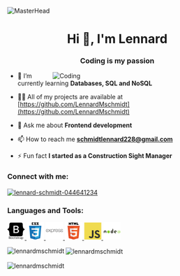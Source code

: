 ![MasterHead](https://sp-ao.shortpixel.ai/client/to_webp,q_glossy,ret_img/https://qrangers.com/wp-content/uploads/2021/09/Banner-Introduction-to-3D-Animation.png)
<h1 align="center">Hi 👋, I'm Lennard</h1>
<h3 align="center">Coding is my passion</h3>
<img align="right" alt="Coding" width="400" src="https://cdn.dribbble.com/users/1708816/screenshots/15637256/media/f9826f0af8a49462f048262a8502035b.gif">

- 🌱 I’m currently learning **Databases, SQL and NoSQL**

- 👨‍💻 All of my projects are available at [https://github.com/LennardMschmidt](https://github.com/LennardMschmidt)

- 💬 Ask me about **Frontend development**

- 📫 How to reach me **schmidtlennard228@gmail.com**

- ⚡ Fun fact **I started as a Construction Sight Manager**

<h3 align="left">Connect with me:</h3>
<p align="left">
<a href="https://linkedin.com/in/lennard-schmidt-044641234" target="blank"><img align="center" src="https://raw.githubusercontent.com/rahuldkjain/github-profile-readme-generator/master/src/images/icons/Social/linked-in-alt.svg" alt="lennard-schmidt-044641234" height="30" width="40" /></a>
</p>

<h3 align="left">Languages and Tools:</h3>
<p align="left"> <a href="https://getbootstrap.com" target="_blank" rel="noreferrer"> <img src="https://raw.githubusercontent.com/devicons/devicon/master/icons/bootstrap/bootstrap-plain-wordmark.svg" alt="bootstrap" width="40" height="40"/> </a> <a href="https://www.w3schools.com/css/" target="_blank" rel="noreferrer"> <img src="https://raw.githubusercontent.com/devicons/devicon/master/icons/css3/css3-original-wordmark.svg" alt="css3" width="40" height="40"/> </a> <a href="https://expressjs.com" target="_blank" rel="noreferrer"> <img src="https://raw.githubusercontent.com/devicons/devicon/master/icons/express/express-original-wordmark.svg" alt="express" width="40" height="40"/> </a> <a href="https://www.w3.org/html/" target="_blank" rel="noreferrer"> <img src="https://raw.githubusercontent.com/devicons/devicon/master/icons/html5/html5-original-wordmark.svg" alt="html5" width="40" height="40"/> </a> <a href="https://developer.mozilla.org/en-US/docs/Web/JavaScript" target="_blank" rel="noreferrer"> <img src="https://raw.githubusercontent.com/devicons/devicon/master/icons/javascript/javascript-original.svg" alt="javascript" width="40" height="40"/> </a> <a href="https://nodejs.org" target="_blank" rel="noreferrer"> <img src="https://raw.githubusercontent.com/devicons/devicon/master/icons/nodejs/nodejs-original-wordmark.svg" alt="nodejs" width="40" height="40"/> </a> </p>

<p><img align="left" src="https://github-readme-stats.vercel.app/api/top-langs?username=lennardmschmidt&show_icons=true&locale=en&layout=compact" alt="lennardmschmidt" /></p>

<p>&nbsp;<img align="center" src="https://github-readme-stats.vercel.app/api?username=lennardmschmidt&show_icons=true&locale=en" alt="lennardmschmidt" /></p>

<p><img align="center" src="https://github-readme-streak-stats.herokuapp.com/?user=lennardmschmidt&" alt="lennardmschmidt" /></p>

